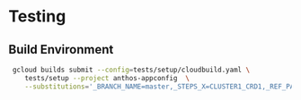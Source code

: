 # Testing


## Build Environment

```bash
 gcloud builds submit --config=tests/setup/cloudbuild.yaml \
    tests/setup --project anthos-appconfig  \
    --substitutions='_BRANCH_NAME=master,_STEPS_X=CLUSTER1_CRD1,_REF_PATH=refs/heads/feat_end_to_end_2_137548002'
```

